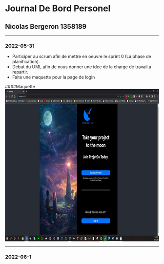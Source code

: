 # Journal De Bord Personel

## Nicolas Bergeron 1358189

***

### 2022-05-31
- Participer au scrum afin de mettre en oeuvre le sprint 0 (La phase de planification).<br>
- Debut du UML afin de nous donner une idee de la charge de travail a repartir.<br>
- Faite une maquette pour la page de login<br>

####Maquette
<img src="imageJournalNicolas/Login.JPG" width="900" height="500">

***

### 2022-06-1